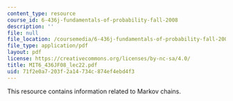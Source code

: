```yaml
---
content_type: resource
course_id: 6-436j-fundamentals-of-probability-fall-2008
description: ''
file: null
file_location: /coursemedia/6-436j-fundamentals-of-probability-fall-2008/71f2e0a7203f2a14734c874ef4ebd4f3_MIT6_436JF08_lec22.pdf
file_type: application/pdf
layout: pdf
license: https://creativecommons.org/licenses/by-nc-sa/4.0/
title: MIT6_436JF08_lec22.pdf
uid: 71f2e0a7-203f-2a14-734c-874ef4ebd4f3
---
```

This resource contains information related to Markov chains.